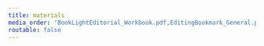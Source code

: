 ```yaml
---
title: materials
media_order: 'BookLightEditorial_Workbook.pdf,EditingBookmark_General.pdf,EditingBookmark_Worldbuilding.pdf,EditingBookmark_Wounds.pdf,EditingBookmark_Structure.pdf,EditingBookmark_Emotion.pdf,EditingBookmark_InfoDump.pdf,EditingBookmark_Hooks.pdf'
routable: false
---
```


